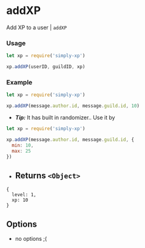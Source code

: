 # addXP

Add XP to a user | `addXP`

### Usage

```js
let xp = require('simply-xp')

xp.addXP(userID, guildID, xp)
```

### Example

```js
let xp = require('simply-xp')

xp.addXP(message.author.id, message.guild.id, 10)
```

- **_Tip:_** It has built in randomizer.. Use it by

```js
let xp = require('simply-xp')

xp.addXP(message.author.id, message.guild.id, {
  min: 10,
  max: 25
})
```

- ## Returns `<Object>`

```
{
  level: 1,
  xp: 10
}
```

## Options

- no options ;(
